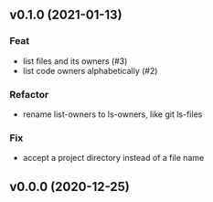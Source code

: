 ## v0.1.0 (2021-01-13)

### Feat

- list files and its owners (#3)
- list code owners alphabetically (#2)

### Refactor

- rename list-owners to ls-owners, like git ls-files

### Fix

- accept a project directory instead of a file name

## v0.0.0 (2020-12-25)
